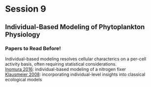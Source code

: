# Session 9
## Individual-Based Modeling of Phytoplankton Physiology

<div class="panel panel-primary">
  <div class="panel-heading">
    <h3 class="panel-title">Papers to Read Before!</h3>
  </div>
  <div class="panel-body">
      Individual-based modeling resolves cellular characterics on a per-cell activity basis, often requiring statistical considerations.<br>
      <a href="https://2021-phyto-phys.readthedocs.io/en/latest/_literature/session9/inomura2016.pdf">Inomura 2016</a>: individual-based modeling of a nitrogen fixer<br>
      <a href="https://2021-phyto-phys.readthedocs.io/en/latest/_literature/session9/klausmeier2008.pdf">Klausmeier 2008</a>: incorporating individual-level insights into classical ecological models
  </div>
</div>
